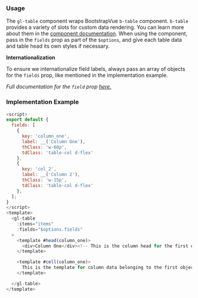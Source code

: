 ### Usage

The `gl-table` component wraps BootstrapVue `b-table` component. `b-table` provides a variety of slots for custom data rendering. You can learn more about them in the [component documentation](https://bootstrap-vue.js.org/docs/components/table). When using the component, pass in the `fields` prop as part of the `$options`,
and give each table data and table head its own styles if necessary.

**Internationalization**

To ensure we internationalize field labels, always pass an array of objects for the `fields` prop, like mentioned in the implementation example.

_Full documentation for the
`field` prop [here.](https://bootstrap-vue.js.org/docs/components/table/#fields-columns-definitions)_

### Implementation Example

```js
<script>
export default {
  fields: [
    {
      key: 'column_one',
      label: __('Column One'),
      thClass: 'w-60p',
      tdClass: 'table-col d-flex'
    },
    {
      key: 'col_2',
      label: __('Column 2'),
      thClass: 'w-15p',
      tdClass: 'table-col d-flex'
    },
  ];
}
</script>
<template>
  <gl-table
    :items="items"
    :fields="$options.fields"
  >
    <template #head(column_one)>
      <div>Column One</div><!-- This is the column head for the first object in `fields` -->
    </template>

    <template #cell(column_one)>
      This is the template for column data belonging to the first object
    </template>

  </gl-table>
</template>
```
